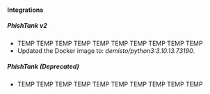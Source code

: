 
#### Integrations

##### PhishTank v2

- TEMP TEMP TEMP TEMP TEMP TEMP TEMP TEMP TEMP TEMP
- Updated the Docker image to: *demisto/python3:3.10.13.73190*.

##### PhishTank (Deprecated)

- TEMP TEMP TEMP TEMP TEMP TEMP TEMP TEMP TEMP TEMP

